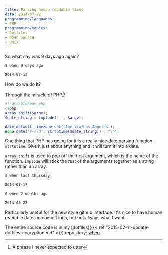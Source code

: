 ```yaml
---
title: Parsing human readable times
date: 2014-07-22
programming/languages:
- PHP
programming/topics:
- Dotfiles
- Open Source
- Unix
---
```

So what day was 9 days ago again?

```bash
$ when 9 days ago

2014-07-13
```

<!--more-->

How do we do it?

Through the miracle of PHP[^1]!

```php
#!/usr/bin/env php
<?php
array_shift($argv);
$date_string = implode(' ', $argv);

date_default_timezone_set('America/Los_Angeles');
echo date('Y-m-d', strtotime($date_string)) . "\n";
```

One thing that PHP has going for it is a really nice date parsing function `strtotime`. Give it just about anything and it will turn it into a date.

`array_shift` is used to pop off the first argument, which is the name of the function. `implode` will stick the rest of the arguments together as a string rather than an array.

```bash
$ when last thursday

2014-07-17

$ when 2 months ago

2014-05-22
```

Particularly useful for the new style github interface. It's nice to have human readable dates in commit logs, but not always what I want.

The entire source code is in my [dotfiles]({{< ref "2015-02-11-update-dotfiles-encryption.md" >}}) repository: <a href="https://github.com/jpverkamp/dotfiles/blob/master/bin/when">when</a>.

[^1]: A phrase I never expected to utter